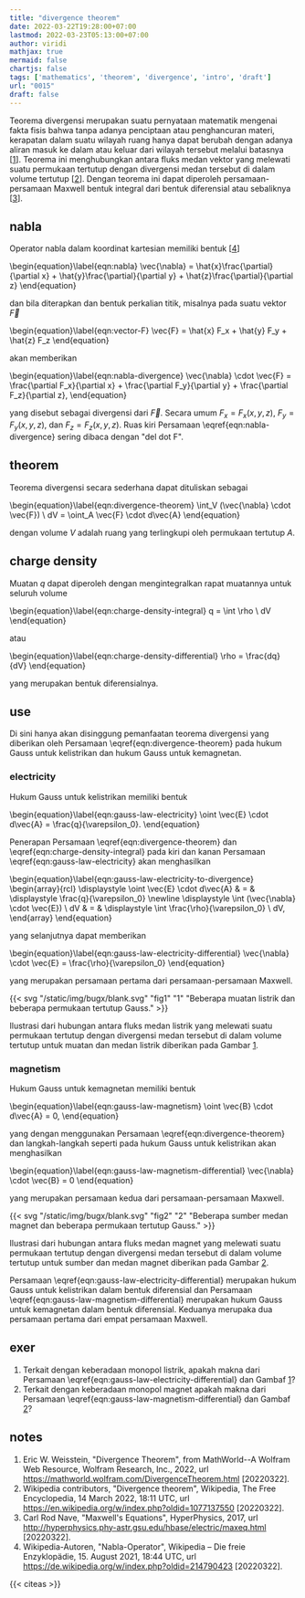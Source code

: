 ```yaml
---
title: "divergence theorem"
date: 2022-03-22T19:28:00+07:00
lastmod: 2022-03-23T05:13:00+07:00
author: viridi
mathjax: true
mermaid: false
chartjs: false
tags: ['mathematics', 'theorem', 'divergence', 'intro', 'draft']
url: "0015"
draft: false
---
```

Teorema divergensi merupakan suatu pernyataan matematik mengenai fakta fisis bahwa tanpa adanya penciptaan atau penghancuran materi, kerapatan dalam suatu wilayah ruang hanya dapat berubah dengan adanya aliran masuk ke dalam atau keluar dari wilayah tersebut melalui batasnya [[1](#r01)]. Teorema ini menghubungkan antara fluks medan vektor yang melewati suatu permukaan tertutup dengan divergensi medan tersebut di dalam volume tertutup [[2](#r02)]. Dengan teorema ini dapat diperoleh persamaan-persamaan Maxwell bentuk integral dari bentuk diferensial atau sebaliknya [[3](#r03)].


## nabla
Operator nabla dalam koordinat kartesian memiliki bentuk [[4](#r04)]

\begin{equation}\label{eqn:nabla}
\vec{\nabla} = \hat{x}\frac{\partial}{\partial x} + \hat{y}\frac{\partial}{\partial y} + \hat{z}\frac{\partial}{\partial z}
\end{equation}

dan bila diterapkan dan bentuk perkalian titik, misalnya pada suatu vektor $\vec{F}$

\begin{equation}\label{eqn:vector-F}
\vec{F} = \hat{x} F_x + \hat{y} F_y + \hat{z} F_z
\end{equation}

akan memberikan

\begin{equation}\label{eqn:nabla-divergence}
\vec{\nabla} \cdot \vec{F} = \frac{\partial F_x}{\partial x} + \frac{\partial F_y}{\partial y} + \frac{\partial F_z}{\partial z},
\end{equation}

yang disebut sebagai divergensi dari $\vec{F}$. Secara umum $F_x = F_x(x, y, z)$, $F_y = F_y(x, y, z)$, dan $F_z = F_z(x, y, z)$. Ruas kiri Persamaan \eqref{eqn:nabla-divergence} sering dibaca dengan "del dot F".


## theorem
Teorema divergensi secara sederhana dapat dituliskan sebagai

\begin{equation}\label{eqn:divergence-theorem}
\int_V (\vec{\nabla} \cdot \vec{F}) \ dV = \oint_A \vec{F} \cdot d\vec{A}
\end{equation}

dengan volume $V$ adalah ruang yang terlingkupi oleh permukaan tertutup $A$.


## charge density
Muatan $q$ dapat diperoleh dengan mengintegralkan rapat muatannya untuk seluruh volume

\begin{equation}\label{eqn:charge-density-integral}
q = \int \rho \ dV
\end{equation}

atau

\begin{equation}\label{eqn:charge-density-differential}
\rho = \frac{dq}{dV}
\end{equation}

yang merupakan bentuk diferensialnya.


## use
Di sini hanya akan disinggung pemanfaatan teorema divergensi yang diberikan oleh Persamaan \eqref{eqn:divergence-theorem} pada hukum Gauss untuk kelistrikan dan hukum Gauss untuk kemagnetan.

### electricity
Hukum Gauss untuk kelistrikan memiliki bentuk

\begin{equation}\label{eqn:gauss-law-electricity}
\oint \vec{E} \cdot d\vec{A} = \frac{q}{\varepsilon_0}.
\end{equation}

Penerapan Persamaan \eqref{eqn:divergence-theorem} dan \eqref{eqn:charge-density-integral} pada kiri dan kanan Persamaan \eqref{eqn:gauss-law-electricity} akan menghasilkan

\begin{equation}\label{eqn:gauss-law-electricity-to-divergence}
\begin{array}{rcl}
\displaystyle \oint \vec{E} \cdot d\vec{A} & = & \displaystyle \frac{q}{\varepsilon_0} \newline
\displaystyle \int (\vec{\nabla} \cdot \vec{E}) \ dV & = & \displaystyle \int \frac{\rho}{\varepsilon_0} \ dV,
\end{array}
\end{equation}

yang selanjutnya dapat memberikan

\begin{equation}\label{eqn:gauss-law-electricity-differential}
\vec{\nabla} \cdot \vec{E} = \frac{\rho}{\varepsilon_0}
\end{equation}

yang merupakan persamaan pertama dari persamaan-persamaan Maxwell.

{{< svg "/static/img/bugx/blank.svg" "fig1" "1" "Beberapa muatan listrik dan beberapa permukaan tertutup Gauss." >}}

Ilustrasi dari hubungan antara fluks medan listrik yang melewati suatu permukaan tertutup dengan divergensi medan tersebut di dalam volume tertutup untuk muatan dan medan listrik diberikan pada Gambar [1](#fig1).

### magnetism
Hukum Gauss untuk kemagnetan memiliki bentuk

\begin{equation}\label{eqn:gauss-law-magnetism}
\oint \vec{B} \cdot d\vec{A} = 0,
\end{equation}

yang dengan menggunakan Persamaan \eqref{eqn:divergence-theorem} dan langkah-langkah seperti pada hukum Gauss untuk kelistrikan akan menghasilkan

\begin{equation}\label{eqn:gauss-law-magnetism-differential}
\vec{\nabla} \cdot \vec{B} = 0
\end{equation}

yang merupakan persamaan kedua dari persamaan-persamaan Maxwell.

{{< svg "/static/img/bugx/blank.svg" "fig2" "2" "Beberapa sumber medan magnet dan beberapa permukaan tertutup Gauss." >}}

Ilustrasi dari hubungan antara fluks medan magnet yang melewati suatu permukaan tertutup dengan divergensi medan tersebut di dalam volume tertutup untuk sumber dan medan magnet diberikan pada Gambar [2](#fig2).

Persamaan \eqref{eqn:gauss-law-electricity-differential} merupakan hukum Gauss untuk kelistrikan dalam bentuk diferensial dan Persamaan \eqref{eqn:gauss-law-magnetism-differential} merupakan hukum Gauss untuk kemagnetan dalam bentuk diferensial. Keduanya merupaka dua persamaan pertama dari empat persamaan Maxwell.


## exer
1. Terkait dengan keberadaan monopol listrik, apakah makna dari Persamaan \eqref{eqn:gauss-law-electricity-differential} dan Gambaf [1](#fig1)?
2. Terkait dengan keberadaan monopol magnet apakah makna dari Persamaan \eqref{eqn:gauss-law-magnetism-differential} dan Gambaf [2](#fig2)?


## notes
1. <a name='r01'></a>Eric W. Weisstein, "Divergence Theorem", from MathWorld--A Wolfram Web Resource, Wolfram Research, Inc., 2022, url <https://mathworld.wolfram.com/DivergenceTheorem.html> [20220322].
2. <a name='r02'></a>Wikipedia contributors, "Divergence theorem", Wikipedia, The Free Encyclopedia, 14 March 2022, 18:11 UTC, url <https://en.wikipedia.org/w/index.php?oldid=1077137550> [20220322].
3. <a name='r03'></a>Carl Rod Nave, "Maxwell's Equations", HyperPhysics, 2017, url <http://hyperphysics.phy-astr.gsu.edu/hbase/electric/maxeq.html> [20220322].
4. <a name='r04'></a>Wikipedia-Autoren, "Nabla-Operator", Wikipedia – Die freie Enzyklopädie, 15. August 2021, 18:44 UTC, url <https://de.wikipedia.org/w/index.php?oldid=214790423> [20220322].

{{< citeas >}}